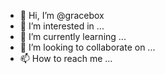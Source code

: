 - 👋 Hi, I’m @gracebox
- 👀 I’m interested in ...
- 🌱 I’m currently learning ...
- 💞️ I’m looking to collaborate on ...
- 📫 How to reach me ...

<!---
gracebox/gracebox is a ✨ special ✨ repository because its `README.md` (this file) appears on your GitHub profile.
You can click the Preview link to take a look at your changes.
--->
